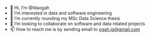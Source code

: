 - 👋 Hi, I’m @Idaogah
- 👀 I’m interested in data and software engineering
- 🌱 I’m currently rounding my MSc Data Science thesis
- 💞️ I’m looking to collaborate on software and data related projects
- 📫 How to reach me is by sending email to ogah.ig@gmail.com 

<!---
Idaogah/Idaogah is a ✨ special ✨ repository because its `README.md` (this file) appears on your GitHub profile.
You can click the Preview link to take a look at your changes.
--->
